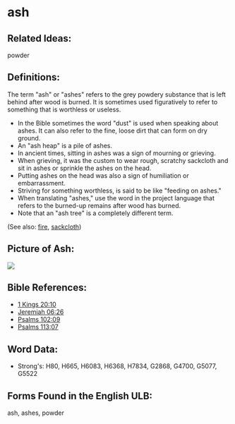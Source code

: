 # ash

## Related Ideas:

powder

## Definitions:

The term "ash" or "ashes" refers to the grey powdery substance that is left behind after wood is burned. It is sometimes used figuratively to refer to something that is worthless or useless.

* In the Bible sometimes the word "dust" is used when speaking about ashes. It can also refer to the fine, loose dirt that can form on dry ground.
* An "ash heap" is a pile of ashes.
* In ancient times, sitting in ashes was a sign of mourning or grieving.
* When grieving, it was the custom to wear rough, scratchy sackcloth and sit in ashes or sprinkle the ashes on the head.
* Putting ashes on the head was also a sign of humiliation or embarrassment.
* Striving for something worthless, is said to be like "feeding on ashes."
* When translating "ashes," use the word in the project language that refers to the burned-up remains after wood has burned.
* Note that an "ash tree" is a completely different term.

(See also: [fire](../other/fire.md), [sackcloth](../other/sackcloth.md))

## Picture of Ash:

<a href="https://content.bibletranslationtools.org/WycliffeAssociates/en_tw/raw/branch/master/PNGs/a/Ashes_line.png"><img src="https://content.bibletranslationtools.org/WycliffeAssociates/en_tw/raw/branch/master/PNGs/a/Ashes_line.png" ></a>

## Bible References:

* [1 Kings 20:10](rc://en/tn/help/1ki/20/10)
* [Jeremiah 06:26](rc://en/tn/help/jer/06/26)
* [Psalms 102:09](rc://en/tn/help/psa/102/09)
* [Psalms 113:07](rc://en/tn/help/psa/113/07)

## Word Data:

* Strong's: H80, H665, H6083, H6368, H7834, G2868, G4700, G5077, G5522

## Forms Found in the English ULB:

ash, ashes, powder

